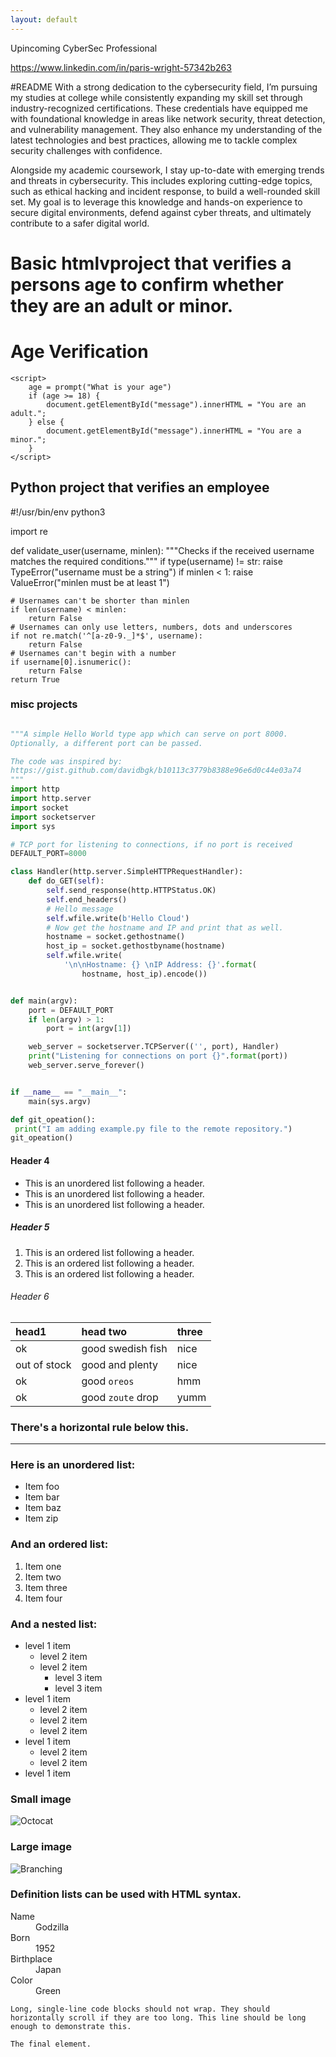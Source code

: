 ```yaml
---
layout: default
---
```


Upincoming CyberSec Professional

https://www.linkedin.com/in/paris-wright-57342b263 

#README
With a strong dedication to the cybersecurity field, I’m pursuing my studies at college while consistently expanding my skill set through industry-recognized certifications. These credentials have equipped me with foundational knowledge in areas like network security, threat detection, and vulnerability management. They also enhance my understanding of the latest technologies and best practices, allowing me to tackle complex security challenges with confidence.

Alongside my academic coursework, I stay up-to-date with emerging trends and threats in cybersecurity. This includes exploring cutting-edge topics, such as ethical hacking and incident response, to build a well-rounded skill set. My goal is to leverage this knowledge and hands-on experience to secure digital environments, defend against cyber threats, and ultimately contribute to a safer digital world.

# Basic htmlvproject that verifies a persons age to confirm whether they are an adult or minor. 

<!DOCTYPE html>
<html lang="en">
<head>
    <title>Age Verification</title>
</head>
<body>
    <h1>Age Verification</h1>
    <p id="message"></p>

    <script>
        age = prompt("What is your age")
        if (age >= 18) {
            document.getElementById("message").innerHTML = "You are an adult.";
        } else {
            document.getElementById("message").innerHTML = "You are a minor.";
        }
    </script>
</body>
</html>

## Python project that verifies an employee

#!/usr/bin/env python3

import re

def validate_user(username, minlen):
    """Checks if the received username matches the required conditions."""
    if type(username) != str:
        raise TypeError("username must be a string")
    if minlen < 1:
        raise ValueError("minlen must be at least 1")
    
    # Usernames can't be shorter than minlen
    if len(username) < minlen:
        return False
    # Usernames can only use letters, numbers, dots and underscores
    if not re.match('^[a-z0-9._]*$', username):
        return False
    # Usernames can't begin with a number
    if username[0].isnumeric():
        return False
    return True

### misc projects

```python

"""A simple Hello World type app which can serve on port 8000.
Optionally, a different port can be passed.

The code was inspired by:
https://gist.github.com/davidbgk/b10113c3779b8388e96e6d0c44e03a74
"""
import http
import http.server
import socket
import socketserver
import sys

# TCP port for listening to connections, if no port is received
DEFAULT_PORT=8000

class Handler(http.server.SimpleHTTPRequestHandler):
    def do_GET(self):
        self.send_response(http.HTTPStatus.OK)
        self.end_headers()
        # Hello message
        self.wfile.write(b'Hello Cloud')
        # Now get the hostname and IP and print that as well.
        hostname = socket.gethostname()
        host_ip = socket.gethostbyname(hostname)
        self.wfile.write(
            '\n\nHostname: {} \nIP Address: {}'.format(
                hostname, host_ip).encode())


def main(argv):
    port = DEFAULT_PORT
    if len(argv) > 1:
        port = int(argv[1])

    web_server = socketserver.TCPServer(('', port), Handler)
    print("Listening for connections on port {}".format(port))
    web_server.serve_forever()


if __name__ == "__main__":
    main(sys.argv)

```

```python
def git_opeation():
 print("I am adding example.py file to the remote repository.")
git_opeation()
```

#### Header 4

*   This is an unordered list following a header.
*   This is an unordered list following a header.
*   This is an unordered list following a header.

##### Header 5

1.  This is an ordered list following a header.
2.  This is an ordered list following a header.
3.  This is an ordered list following a header.

###### Header 6

| head1        | head two          | three |
|:-------------|:------------------|:------|
| ok           | good swedish fish | nice  |
| out of stock | good and plenty   | nice  |
| ok           | good `oreos`      | hmm   |
| ok           | good `zoute` drop | yumm  |

### There's a horizontal rule below this.

* * *

### Here is an unordered list:

*   Item foo
*   Item bar
*   Item baz
*   Item zip

### And an ordered list:

1.  Item one
1.  Item two
1.  Item three
1.  Item four

### And a nested list:

- level 1 item
  - level 2 item
  - level 2 item
    - level 3 item
    - level 3 item
- level 1 item
  - level 2 item
  - level 2 item
  - level 2 item
- level 1 item
  - level 2 item
  - level 2 item
- level 1 item

### Small image

![Octocat](https://github.githubassets.com/images/icons/emoji/octocat.png)

### Large image

![Branching](https://guides.github.com/activities/hello-world/branching.png)


### Definition lists can be used with HTML syntax.

<dl>
<dt>Name</dt>
<dd>Godzilla</dd>
<dt>Born</dt>
<dd>1952</dd>
<dt>Birthplace</dt>
<dd>Japan</dd>
<dt>Color</dt>
<dd>Green</dd>
</dl>

```
Long, single-line code blocks should not wrap. They should horizontally scroll if they are too long. This line should be long enough to demonstrate this.
```

```
The final element.
```
